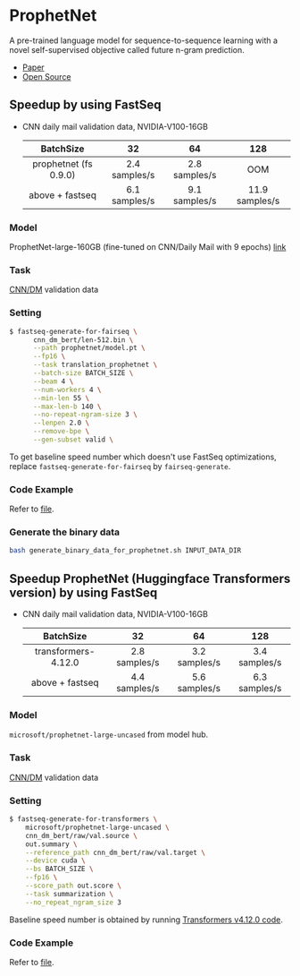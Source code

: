 # ProphetNet

A pre-trained language model for sequence-to-sequence learning with a novel self-supervised objective called future n-gram prediction.
- [Paper](https://arxiv.org/pdf/2001.04063)
- [Open Source](https://github.com/microsoft/ProphetNet)

## Speedup by using FastSeq

- CNN daily mail validation data, NVIDIA-V100-16GB

  |       BatchSize      |       32      |        64       |      128       |
  |:--------------------:|:-------------:|:---------------:|:--------------:|
  |      prophetnet (fs 0.9.0)      | 2.4 samples/s |  2.8 samples/s  |      OOM       |
  |   above + fastseq    | 6.1 samples/s |  9.1 samples/s  | 11.9 samples/s |


### Model
ProphetNet-large-160GB (fine-tuned on CNN/Daily Mail with 9 epochs) [link](https://drive.google.com/file/d/14v0HMc7obh_5aPFSFWzcr_nZCrK49Sey/view)

### Task
[CNN/DM](https://github.com/harvardnlp/sent-summary) validation data

### Setting

```bash
$ fastseq-generate-for-fairseq \
      cnn_dm_bert/len-512.bin \
      --path prophetnet/model.pt \
      --fp16 \
      --task translation_prophetnet \
      --batch-size BATCH_SIZE \
      --beam 4 \
      --num-workers 4 \
      --min-len 55 \
      --max-len-b 140 \
      --no-repeat-ngram-size 3 \
      --lenpen 2.0 \
      --remove-bpe \
      --gen-subset valid \
```
To get baseline speed number which doesn't use FastSeq optimizations, replace `fastseq-generate-for-fairseq` by `fairseq-generate`.

### Code Example
Refer to [file](../../tests/models/test_prophetnet_fs.py).

### Generate the binary data

```bash
bash generate_binary_data_for_prophetnet.sh INPUT_DATA_DIR
```

## Speedup ProphetNet (Huggingface Transformers version) by using FastSeq

- CNN daily mail validation data, NVIDIA-V100-16GB

  |      BatchSize      |       32      |       64      |       128      |
  |:-------------------:|:--------------:|:--------------:|:--------------:|
  | transformers-4.12.0 | 2.8 samples/s  | 3.2 samples/s  | 3.4 samples/s  |
  |  above + fastseq    | 4.4 samples/s  | 5.6 samples/s  | 6.3 samples/s  |


### Model
`microsoft/prophetnet-large-uncased` from model hub.

### Task
[CNN/DM](https://github.com/harvardnlp/sent-summary) validation data

### Setting

```bash
$ fastseq-generate-for-transformers \
    microsoft/prophetnet-large-uncased \
    cnn_dm_bert/raw/val.source \
    out.summary \
    --reference_path cnn_dm_bert/raw/val.target \
    --device cuda \
    --bs BATCH_SIZE \
    --fp16 \
    --score_path out.score \
    --task summarization \
    --no_repeat_ngram_size 3
```

Baseline speed number is obtained by running [Transformers v4.12.0 code](https://github.com/huggingface/transformers/blob/b0892fa0e8df02d683e05e625b3903209bff362d/examples/seq2seq/run_eval.py).

### Code Example
Refer to [file](../../tests/optimizer/transformers/test_prophetnet_optimizer.py).